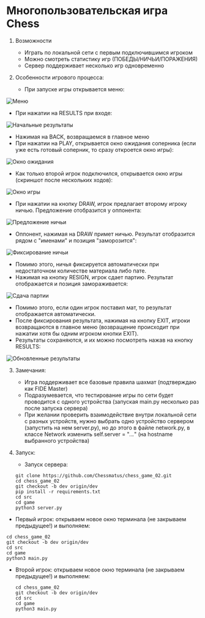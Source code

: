 # Многопользовательская игра Chess

1. Возможности
   * Играть по локальной сети с первым подключившимся игроком
   * Можно смотреть статистику игр (ПОБЕДЫ/НИЧЬИ/ПОРАЖЕНИЯ)
   * Сервер поддерживает несколько игр одновременно

2. Особенности игрового процесса:
   * При запуске игры открывается меню:

![Меню](https://github.com/Chessmatus/chess_game_02/blob/dev/screenshots/photo.png) 

   * При нажатии на RESULTS при входе:

![Начальные результаты](https://github.com/Chessmatus/chess_game_02/blob/dev/screenshots/photo1.png) 

   * Нажимая на BACK, возвращаемся в главное меню
   * При нажатии на PLAY, открывается окно ожидания соперника (если уже есть готовый соперник, то сразу откроется окно игры):

![Окно ожидания](https://github.com/Chessmatus/chess_game_02/blob/dev/screenshots/photo2.png) 

   * Как только второй игрок подключился, открывается окно игры (скриншот после нескольких ходов):

![Окно игры](https://github.com/Chessmatus/chess_game_02/blob/dev/screenshots/photo3.png) 

   * При нажатии на кнопку DRAW, игрок предлагает второму игроку ничью. Предложение отобразится у оппонента:

![Предложение ничьи](https://github.com/Chessmatus/chess_game_02/blob/dev/screenshots/pgoto4.png) 

   * Оппонент, нажимая на DRAW примет ничью. Результат отобразится рядом с "именами" и позиция "заморозится":

![Фиксирование ничьи](https://github.com/Chessmatus/chess_game_02/blob/dev/screenshots/photo5.png) 

   * Помимо этого, ничья фиксируется автоматически при недостаточном количестве материала либо пате.
   * Нажимая на кнопку RESIGN, игрок сдает партию. Результат отображается и позиция замораживается:

![Сдача партии](https://github.com/Chessmatus/chess_game_02/blob/dev/screenshots/photo6.png)

   * Помимо этого, если один игрок поставил мат, то результат отображается автоматически.
   * После фиксирования результата, нажимая на кнопку EXIT, игроки возвращаются в главное меню (возвращение происходит при нажатии хотя бы одним игроком кнопки EXIT).
   * Результаты сохраняются, и их можно посмотреть нажав на кнопку RESULTS:

![Обновленные результаты](https://github.com/Chessmatus/chess_game_02/blob/dev/screenshots/photo7.png)

3. Замечания:
   * Игра поддерживает все базовые правила шахмат (подтверждаю как FIDE Master)
   * Подразумевается, что тестирование игры по сети будет проводится с одного устройства (запуская main.py несколько раз после запуска сервера)
   * При желании проверить взаимодействие внутри локальной сети с разных устройств, нужно выбрать одно устройство сервером (запустить на нем server.py), но до этого в файле network.py, в классе Network изменить self.server = "_._._._" (на hostname выбранного устройства)

4. Запуск:
   * Запуск сервера:
   
   ```
   git clone https://github.com/Chessmatus/chess_game_02.git 
   cd chess_game_02
   git checkout -b dev origin/dev
   pip install -r requirements.txt
   cd src
   cd game
   python3 server.py
   
  * Первый игрок: открываем новое окно терминала (не закрываем предыдущее!) и выполняем:
   
   ``` 
   cd chess_game_02
   git checkout -b dev origin/dev
   cd src
   cd game
   python3 main.py
   ```
   
 * Второй игрок: открываем новое окно терминала (не закрываем предыдущее!) и выполняем:
  
   ``` 
   cd chess_game_02
   git checkout -b dev origin/dev
   cd src
   cd game
   python3 main.py

 
    

   

